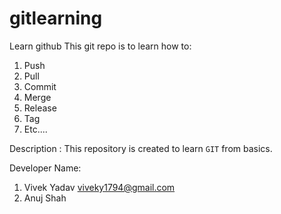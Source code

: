 # gitlearning
Learn github
This git repo is to learn how to:
1. Push
2. Pull
3. Commit
4. Merge
5. Release
6. Tag
7. Etc....

Description :
This repository is created to learn `GIT` from basics.

Developer Name:
1) Vivek Yadav <viveky1794@gmail.com>
2) Anuj Shah <Add your mail id>
